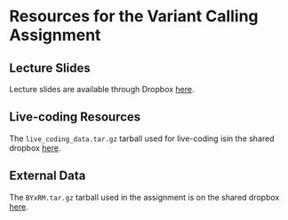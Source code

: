 # Resources for the Variant Calling Assignment

## Lecture Slides

Lecture slides are available through Dropbox [here](https://www.dropbox.com/scl/fi/q356m8nya6qv0cd8y5o4y/20231012_qblab_variant_calling.pptx?rlkey=9pltuif66aasxnvmlt0koclo2&dl=0).

## Live-coding Resources

The `live_coding_data.tar.gz` tarball used for live-coding isin the shared dropbox [here](https://www.dropbox.com/home/cmdb-quantbio/quantLab/variant_calling).

## External Data

The `BYxRM.tar.gz` tarball used in the assignment is on the shared dropbox [here](https://www.dropbox.com/home/cmdb-quantbio/quantLab/variant_calling).
